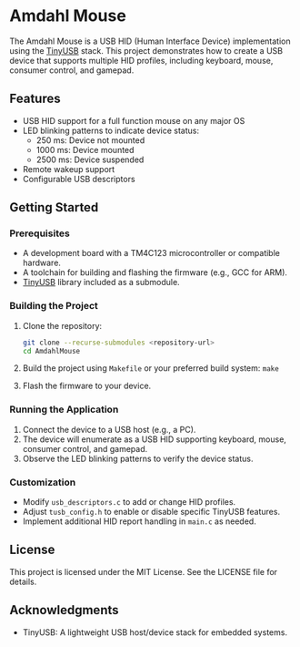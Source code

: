 # Amdahl Mouse

The Amdahl Mouse is a USB HID (Human Interface Device) implementation using the [TinyUSB](https://github.com/hathach/tinyusb) stack. This project demonstrates how to create a USB device that supports multiple HID profiles, including keyboard, mouse, consumer control, and gamepad.

## Features

- USB HID support for a full function mouse on any major OS
- LED blinking patterns to indicate device status:
  - 250 ms: Device not mounted
  - 1000 ms: Device mounted
  - 2500 ms: Device suspended
- Remote wakeup support
- Configurable USB descriptors

## Getting Started

### Prerequisites

- A development board with a TM4C123 microcontroller or compatible hardware.
- A toolchain for building and flashing the firmware (e.g., GCC for ARM).
- [TinyUSB](https://github.com/hathach/tinyusb) library included as a submodule.

### Building the Project

1. Clone the repository:
   ```sh
   git clone --recurse-submodules <repository-url>
   cd AmdahlMouse

2. Build the project using `Makefile` or your preferred build system: `make`

3. Flash the firmware to your device.

### Running the Application

1. Connect the device to a USB host (e.g., a PC).
2. The device will enumerate as a USB HID supporting keyboard, mouse, consumer control, and gamepad.
3. Observe the LED blinking patterns to verify the device status.

### Customization

- Modify `usb_descriptors.c` to add or change HID profiles.
- Adjust `tusb_config.h` to enable or disable specific TinyUSB features.
- Implement additional HID report handling in `main.c` as needed.

License
-------

This project is licensed under the MIT License. See the LICENSE file for details.

Acknowledgments
---------------

- TinyUSB: A lightweight USB host/device stack for embedded systems.
